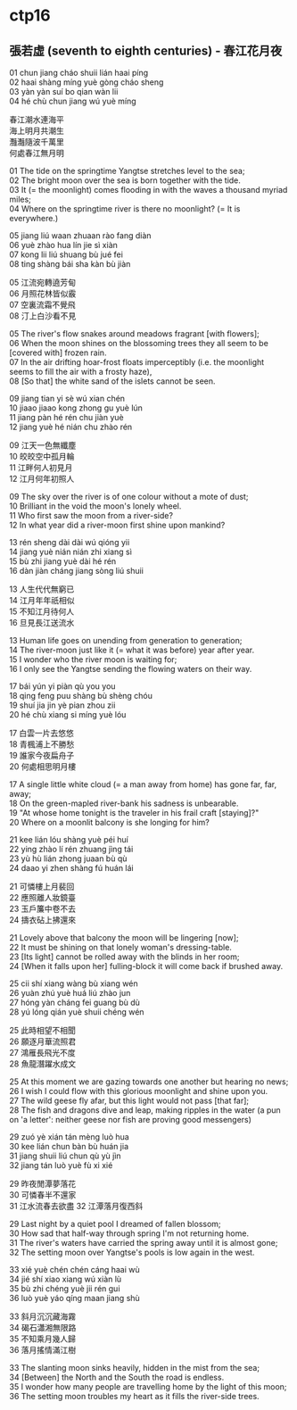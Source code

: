# ctp16
## 張若虛 (seventh to eighth centuries) - 春江花月夜

01 chun jiang cháo shuii lián haai píng  
02 haai shàng míng yuè gòng cháo sheng  
03 yàn yàn suí bo qian wàn lii  
04 hé chù chun jiang wú yuè míng

春江潮水連海平  
海上明月共潮生  
灩灎隨波千萬里  
何處春江無月明

01 The tide on the springtime Yangtse stretches level to the sea;  
02 The bright moon over the sea is born together with the tide.  
03 It (= the moonlight) comes flooding in with the waves a thousand myriad miles;  
04 Where on the springtime river is there no moonlight? (= It is everywhere.)

05 jiang liú waan zhuaan rào fang diàn  
06 yuè zhào hua lín jie sì xiàn  
07 kong lii liú shuang bù jué fei  
08 ting shàng bái sha kàn bù jiàn

05 江流宛轉遶芳甸  
06 月照花林皆似霰  
07 空裏流霜不覺飛  
08 汀上白沙看不見

05 The river's flow snakes around meadows fragrant [with flowers];  
06 When the moon shines on the blossoming trees they all seem to be [covered with] frozen rain.  
07 In the air drifting hoar-frost floats imperceptibly (i.e. the moonlight seems to fill the air with a frosty haze),  
08 [So that] the white sand of the islets cannot be seen.

09 jiang tian yi sè wú xian chén  
10 jiaao jiaao kong zhong gu yuè lún  
11 jiang pàn hé rén chu jiàn yuè  
12 jiang yuè hé nián chu zhào rén

09 江天一色無纖塵  
10 皎皎空中孤月輪  
11 江畔何人初見月  
12 江月何年初照人

09 The sky over the river is of one colour without a mote of dust;  
10 Brilliant in the void the moon's lonely wheel.  
11 Who first saw the moon from a river-side?  
12 In what year did a river-moon first shine upon mankind?

13 rén sheng dài dài wú qióng yii  
14 jiang yuè nián nián zhi xiang sì  
15 bù zhi jiang yuè dài hé rén  
16 dàn jiàn cháng jiang sòng liú shuii

13 人生代代無窮已  
14 江月年年祇相似  
15 不知江月待何人  
16 旦見長江送流水

13 Human life goes on unending from generation to generation;  
14 The river-moon just like it (= what it was before) year after year.  
15 I wonder who the river moon is waiting for;  
16 I only see the Yangtse sending the flowing waters on their way.

17 bái yún yi piàn qù you you  
18 qing feng puu shàng bù shèng chóu  
19 shuí jia jin yè pian zhou zii  
20 hé chù xiang si míng yuè lóu

17 白雲一片去悠悠  
18 青楓浦上不勝愁  
19 誰家今夜扁舟子  
20 何處相思明月樓

17 A single little white cloud (= a man away from home) has gone far, far, away;  
18 On the green-mapled river-bank his sadness is unbearable.  
19 "At whose home tonight is the traveler in his frail craft [staying]?"  
20 Where on a moonlit balcony is she longing for him?

21 kee lián lóu shàng yuè péi huí  
22 ying zhào lí rén zhuang jìng tái  
23 yù hù lián zhong juaan bù qù  
24 daao yi zhen shàng fú huán lái

21 可憐樓上月裴回  
22 應照離人妝鏡臺  
23 玉戶簾中卷不去  
24 擣衣砧上拂還來

21 Lovely above that balcony the moon will be lingering [now];  
22 It must be shining on that lonely woman's dressing-table.  
23 [Its light] cannot be rolled away with the blinds in her room;  
24 [When it falls upon her] fulling-block it will come back if brushed away.

25 cii shí xiang wàng bù xiang wén  
26 yuàn zhú yuè huá liú zhào jun  
27 hóng yàn cháng fei guang bù dù  
28 yú lóng qián yuè shuii chéng wén

25 此時相望不相聞  
26 願逐月華流照君  
27 鴻雁長飛光不度  
28 魚龍潛躍水成文

25 At this moment we are gazing towards one another but hearing no news;  
26 I wish I could flow with this glorious moonlight and shine upon you.  
27 The wild geese fly afar, but this light would not pass [that far];  
28 The fish and dragons dive and leap, making ripples in the water (a pun on 'a letter': neither geese nor fish are proving good messengers)

29 zuó yè xián tán mèng luò hua  
30 kee lián chun bàn bù huán jia  
31 jiang shuii liú chun qù yù jìn  
32 jiang tán luò yuè fù xi xié

29 昨夜閒潭夢落花  
30 可憐春半不還家  
31 江水流春去欲盡
32 江潭落月復西斜

29 Last night by a quiet pool I dreamed of fallen blossom;  
30 How sad that half-way through spring I'm not returning home.  
31 The river's waters have carried the spring away until it is almost gone;  
32 The setting moon over Yangtse's pools is low again in the west.

33 xié yuè chén chén cáng haai wù  
34 jié shí xiao xiang wú xiàn lù  
35 bù zhi chéng yuè jii rén gui  
36 luò yuè yáo qíng maan jiang shù

33 斜月沉沉藏海霧  
34 碣石瀟湘無限路  
35 不知乘月幾人歸  
36 落月搖情滿江樹

33 The slanting moon sinks heavily, hidden in the mist from the sea;  
34 [Between] the North and the South the road is endless.  
35 I wonder how many people are travelling home by the light of this moon;  
36 The setting moon troubles my heart as it fills the river-side trees.
